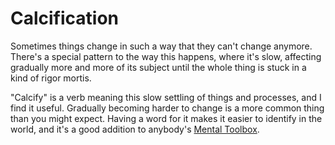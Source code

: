 # Calcification

Sometimes things change in such a way that they can't change anymore. There's a special pattern to the way this happens, where it's slow, affecting gradually more and more of its subject until the whole thing is stuck in a kind of rigor mortis.

"Calcify" is a verb meaning this slow settling of things and processes, and I find it useful. Gradually becoming harder to change is a more common thing than you might expect. Having a word for it makes it easier to identify in the world, and it's a good addition to anybody's [Mental Toolbox](mental-toolbox.md).

